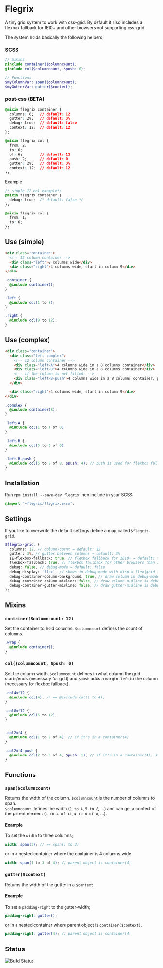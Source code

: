 # Flegrix
A tiny grid system to work with css-grid. By default it also includes a flexbox fallback for IE10+ and other browsers not supporting css-grid.


The system holds basically the following helpers;

### SCSS

```SCSS
// mixins
@include container($columncount);
@include col($columncount, $push: 0);

// Functions
$myColumnVar: span($columncount);
$myGutterVar: gutter($context);
```

### post-css (BETA)
```CSS
@mixin flegrix container {
  columns: 6;   // default: 12
  gutter: 2%;   // default: 3%
  debug: true;  // default: false
  context: 12;  // default: 12
};

@mixin flegrix col {
  from: 2;
  to: 6;
  of: 6;        // default: 12
  push: 2;      // default: 0
  gutter: 2%;   // default: 3%
  context: 12;  // default: 12
};
```

Example
```CSS
/* simple 12 col example*/
@mixin flegrix container {
  debug: true;  /* default: false */
};

@mixin flegrix col {
  from: 1;
  to: 6;
};

```


## Use (simple)

```HTML
<div class="container">
  <!-- 12 column container -->
  <div class="left">8 columns wide</div>
  <div class="right">4 columns wide, start in column 9</div>
</div>
```

```SCSS
.container {
  @include container();
}

.left {
  @include col(1 to 8);
}

.right {
  @include col(9 to 12);
}
```

## Use (complex)

```HTML
<div class="container">
  <div class="left complex">
    <!-- 12 column container -->
    <div class="left-A">4 columns wide in a 8 columns container</div>
    <div class="left-B">4 columns wide in a 8 columns container</div>
    <!-- if the column is not filled: -->
    <div class="left-B-push">4 columns wide in a 8 columns container, push 4 columns</div>
  </div>

  <div class="right">4 columns wide, start in column 9</div>
</div>
```

```SCSS
.complex {
  @include container(8);
}

.left-A {
  @include col(1 to 4 of 8);
}

.left-B {
  @include col(5 to 8 of 8);
}

.left-B-push {
  @include col(5 to 8 of 8, $push: 4); // push is used for flexbox fallback
}
```

## Installation
Run `npm install --save-dev flegrix` then include in your SCSS:

```SCSS
@import "~flegrix/flegrix.scss";
```


## Settings
If you like to overwrite the default settings define a map called `$flegrix-grid`.

```SCSS
$flegrix-grid: (
  columns: 12, // column-count → default: 12
  gutter: 3%, // gutter between columns → default: 3%
  IE-flexbox-fallback: true, // flexbox fallback for IE10+ → default: true
  flexbox-fallback: true, // flexbox fallback for other browsers than IE10+ → default: true
  debug: false, // debug-mode → default: false
  debug-display: 'flex', // shows in debug-mode with displa flex|grid → default: flex
  debug-container-column-background: true, // draw column in debug-mode → default: true
  debug-container-column-midline: false, // draw column-midline in debug-mode → default: false
  debug-container-gutter-midline: false, // draw gutter-midline in debug-mode → default: false
);
```

## Mixins


### `container($columncount: 12)`
Set the container to hold columns. `$columncount` defines the count of columns.

```SCSS
.wrap {
  @include container();
}
```

### `col($columncount, $push: 0)`
Set the column width. `$columncount` defines in what column the grid starts/ends (necessary for grid) and `$push` adds a `margin-left` to the column (necessary for flexbox fallback).

```SCSS
.col4of12 {
  @include col(4); // == @include col(1 to 4);
}

.col8of12 {
  @include col(5 to 12);
}


.col2of4 {
  @include col(1 to 2 of 4); // if it's in a container(4)
}

.col2of4-push {
  @include col(2 to 3 of 4, $push: 1); // if it's in a container(4), starts on second column
}
```


## Functions

### `span($columncount)`
Returns the width of the column. `$columncount` is the number of columns to span.  
`$columncount` defines the width (`1 to 4`, `5 to 8`, ...) and can get a context of the parent element (`1 to 4 of 12`, `4 to 6 of 8`, ...).

#### Example
To set the `width` to three columns;
```SCSS
width: span(3); // == span(1 to 3)
```
or in a nested container where the container is 4 columns wide
```SCSS
width: span(1 to 3 of 4); // parent object is container(4)
```

### `gutter($context)`
Returns the width of the gutter in a `$context`.

#### Example
To set a `padding-right` to the gutter-width;
```SCSS
padding-right: gutter();
```
or in a nested container where parent object is `container($context)`.
```SCSS
padding-right: gutter(4); // parent object is container(4)
```



## Status
[![Build Status](https://travis-ci.org/signalwerk/flegrix.svg?branch=master)](https://travis-ci.org/signalwerk/flegrix)
